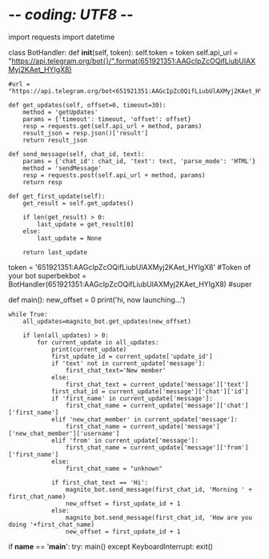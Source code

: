 # -*- coding: UTF8 -*-
import requests
import datetime



class BotHandler:
    def __init__(self, token):
            self.token = token
            self.api_url = "https://api.telegram.org/bot{}/".format(651921351:AAGcIpZcOQifLiubUlAXMyj2KAet_HYIgX8)

    #url = "https://api.telegram.org/bot<651921351:AAGcIpZcOQifLiubUlAXMyj2KAet_HYIgX8>/"

    def get_updates(self, offset=0, timeout=30):
        method = 'getUpdates'
        params = {'timeout': timeout, 'offset': offset}
        resp = requests.get(self.api_url + method, params)
        result_json = resp.json()['result']
        return result_json

    def send_message(self, chat_id, text):
        params = {'chat_id': chat_id, 'text': text, 'parse_mode': 'HTML'}
        method = 'sendMessage'
        resp = requests.post(self.api_url + method, params)
        return resp

    def get_first_update(self):
        get_result = self.get_updates()

        if len(get_result) > 0:
            last_update = get_result[0]
        else:
            last_update = None

        return last_update


token = '651921351:AAGcIpZcOQifLiubUlAXMyj2KAet_HYIgX8' #Token of your bot
superbekbot = BotHandler(651921351:AAGcIpZcOQifLiubUlAXMyj2KAet_HYIgX8) #super



def main():
    new_offset = 0
    print('hi, now launching...')

    while True:
        all_updates=magnito_bot.get_updates(new_offset)

        if len(all_updates) > 0:
            for current_update in all_updates:
                print(current_update)
                first_update_id = current_update['update_id']
                if 'text' not in current_update['message']:
                    first_chat_text='New member'
                else:
                    first_chat_text = current_update['message']['text']
                first_chat_id = current_update['message']['chat']['id']
                if 'first_name' in current_update['message']:
                    first_chat_name = current_update['message']['chat']['first_name']
                elif 'new_chat_member' in current_update['message']:
                    first_chat_name = current_update['message']['new_chat_member']['username']
                elif 'from' in current_update['message']:
                    first_chat_name = current_update['message']['from']['first_name']
                else:
                    first_chat_name = "unknown"

                if first_chat_text == 'Hi':
                    magnito_bot.send_message(first_chat_id, 'Morning ' + first_chat_name)
                    new_offset = first_update_id + 1
                else:
                    magnito_bot.send_message(first_chat_id, 'How are you doing '+first_chat_name)
                    new_offset = first_update_id + 1


if __name__ == '__main__':
    try:
        main()
    except KeyboardInterrupt:
        exit()
